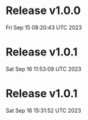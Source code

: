 # Release v1.0.0
Fri Sep 15 08:20:43 UTC 2023
# Release v1.0.1
Sat Sep 16 11:53:09 UTC 2023

# Release v1.0.1
Sat Sep 16 15:31:52 UTC 2023

